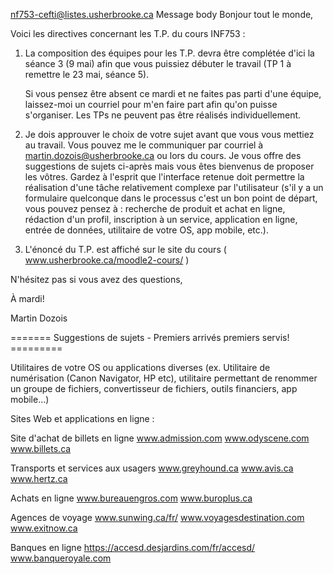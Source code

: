 nf753-cefti@listes.usherbrooke.ca
Message body
Bonjour tout le monde,
 
Voici les directives concernant les T.P. du cours INF753 :
 
1. La composition des équipes pour les T.P. devra être complétée d'ici la séance 3 (9 mai) afin que vous puissiez débuter le travail (TP 1 à remettre le 23 mai, séance 5). 

   Si vous pensez être absent ce mardi et ne faites pas parti d'une équipe, laissez-moi un courriel pour m'en faire part afin qu'on puisse s'organiser. Les TPs ne peuvent pas être réalisés individuellement.
 
2. Je dois approuver le choix de votre sujet avant que vous vous mettiez au travail. Vous pouvez me le communiquer par courriel à martin.dozois@usherbrooke.ca ou lors du cours. Je vous offre des suggestions de sujets ci-après mais vous êtes bienvenus de proposer les vôtres. Gardez à l'esprit que l'interface retenue doit permettre la réalisation d'une tâche relativement complexe par l'utilisateur (s'il y a un formulaire quelconque dans le processus c'est un bon point de départ, vous pouvez pensez à : recherche de produit et achat en ligne, rédaction d'un profil, inscription à un service, application en ligne, entrée de données, utilitaire de votre OS, app mobile, etc.).
 
3. L'énoncé du T.P. est affiché sur le site du cours ( www.usherbrooke.ca/moodle2-cours/ )
 
N'hésitez pas si vous avez des questions,
 
À mardi!
 
Martin Dozois
 
 
======= Suggestions de sujets - Premiers arrivés premiers servis! =========
 
Utilitaires de votre OS ou applications diverses (ex. Utilitaire de numérisation (Canon Navigator, HP etc), utilitaire permettant de renommer un groupe de fichiers, convertisseur de fichiers, outils financiers, app mobile...)
 
Sites Web et applications en ligne :
 
Site d'achat de billets en ligne
www.admission.com
www.odyscene.com
www.billets.ca

Transports et services aux usagers
www.greyhound.ca
www.avis.ca
www.hertz.ca

Achats en ligne
www.bureauengros.com
www.buroplus.ca
 
Agences de voyage 
www.sunwing.ca/fr/
www.voyagesdestination.com
www.exitnow.ca
 
Banques en ligne
https://accesd.desjardins.com/fr/accesd/
www.banqueroyale.com
